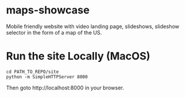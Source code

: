 # maps-showcase
Mobile friendly website with video landing page, slideshows, slideshow selector in the form of a map of the US.

# Run the site Locally (MacOS)

    cd PATH_TO_REPO/site
    python -m SimpleHTTPServer 8000

Then goto http://localhost:8000 in your browser.